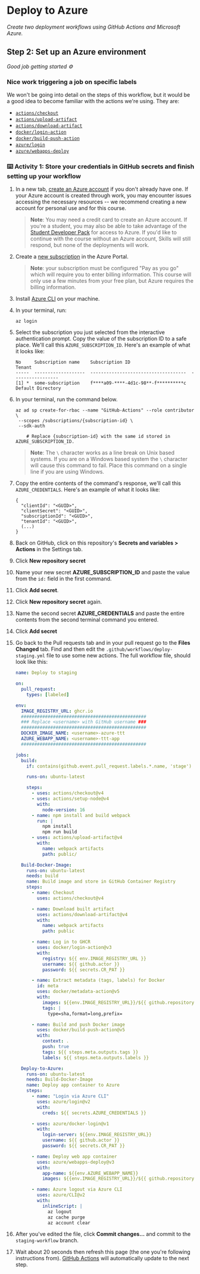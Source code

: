 
# Deploy to Azure

_Create two deployment workflows using GitHub Actions and Microsoft Azure._



## Step 2: Set up an Azure environment

_Good job getting started :gear:_

### Nice work triggering a job on specific labels

We won't be going into detail on the steps of this workflow, but it would be a good idea to become familiar with the actions we're using. They are:

- [`actions/checkout`](https://github.com/actions/checkout)
- [`actions/upload-artifact`](https://github.com/actions/upload-artifact)
- [`actions/download-artifact`](https://github.com/actions/download-artifact)
- [`docker/login-action`](https://github.com/docker/login-action)
- [`docker/build-push-action`](https://github.com/docker/build-push-action)
- [`azure/login`](https://github.com/Azure/login)
- [`azure/webapps-deploy`](https://github.com/Azure/webapps-deploy)

### :keyboard: Activity 1: Store your credentials in GitHub secrets and finish setting up your workflow

1.  In a new tab, [create an Azure account](https://azure.microsoft.com/en-us/free/) if you don't already have one. If your Azure account is created through work, you may encounter issues accessing the necessary resources -- we recommend creating a new account for personal use and for this course.
    > **Note**: You may need a credit card to create an Azure account. If you're a student, you may also be able to take advantage of the [Student Developer Pack](https://education.github.com/pack) for access to Azure. If you'd like to continue with the course without an Azure account, Skills will still respond, but none of the deployments will work.
1.  Create a [new subscription](https://docs.microsoft.com/en-us/azure/cost-management-billing/manage/create-subscription) in the Azure Portal.
    > **Note**: your subscription must be configured "Pay as you go" which will require you to enter billing information. This course will only use a few minutes from your free plan, but Azure requires the billing information.
1.  Install [Azure CLI](https://docs.microsoft.com/en-us/cli/azure/install-azure-cli?view=azure-cli-latest) on your machine.
1.  In your terminal, run:
    ```shell
    az login
    ```
1.  Select the subscription you just selected from the interactive authentication prompt. Copy the value of the subscription ID to a safe place. We'll call this `AZURE_SUBSCRIPTION_ID`. Here's an example of what it looks like:
    ```shell
    No     Subscription name    Subscription ID                       Tenant
    -----  -------------------  ------------------------------------  -----------------
    [1] *  some-subscription    f****a09-****-4d1c-98**-f**********c  Default Directory
    ```
1.  In your terminal, run the command below.

    ```shell
    az ad sp create-for-rbac --name "GitHub-Actions" --role contributor \
     --scopes /subscriptions/{subscription-id} \
     --sdk-auth

        # Replace {subscription-id} with the same id stored in AZURE_SUBSCRIPTION_ID.
    ```

    > **Note**: The `\` character works as a line break on Unix based systems. If you are on a Windows based system the `\` character will cause this command to fail. Place this command on a single line if you are using Windows.

1.  Copy the entire contents of the command's response, we'll call this `AZURE_CREDENTIALS`. Here's an example of what it looks like:
    ```shell
    {
      "clientId": "<GUID>",
      "clientSecret": "<GUID>",
      "subscriptionId": "<GUID>",
      "tenantId": "<GUID>",
      (...)
    }
    ```
1.  Back on GitHub, click on this repository's **Secrets and variables > Actions** in the Settings tab.
1.  Click **New repository secret**
1.  Name your new secret **AZURE_SUBSCRIPTION_ID** and paste the value from the `id:` field in the first command.
1.  Click **Add secret**.
1.  Click **New repository secret** again.
1.  Name the second secret **AZURE_CREDENTIALS** and paste the entire contents from the second terminal command you entered.
1.  Click **Add secret**
1.  Go back to the Pull requests tab and in your pull request go to the **Files Changed** tab. Find and then edit the `.github/workflows/deploy-staging.yml` file to use some new actions. The full workflow file, should look like this:
    ```yaml
    name: Deploy to staging

    on:
      pull_request:
        types: [labeled]

    env:
      IMAGE_REGISTRY_URL: ghcr.io
      ###############################################
      ### Replace <username> with GitHub username ###
      ###############################################
      DOCKER_IMAGE_NAME: <username>-azure-ttt
      AZURE_WEBAPP_NAME: <username>-ttt-app
      ###############################################

    jobs:
      build:
        if: contains(github.event.pull_request.labels.*.name, 'stage')

        runs-on: ubuntu-latest

        steps:
          - uses: actions/checkout@v4
          - uses: actions/setup-node@v4
            with:
              node-version: 16
          - name: npm install and build webpack
            run: |
              npm install
              npm run build
          - uses: actions/upload-artifact@v4
            with:
              name: webpack artifacts
              path: public/

      Build-Docker-Image:
        runs-on: ubuntu-latest
        needs: build
        name: Build image and store in GitHub Container Registry
        steps:
          - name: Checkout
            uses: actions/checkout@v4

          - name: Download built artifact
            uses: actions/download-artifact@v4
            with:
              name: webpack artifacts
              path: public

          - name: Log in to GHCR
            uses: docker/login-action@v3
            with:
              registry: ${{ env.IMAGE_REGISTRY_URL }}
              username: ${{ github.actor }}
              password: ${{ secrets.CR_PAT }}

          - name: Extract metadata (tags, labels) for Docker
            id: meta
            uses: docker/metadata-action@v5
            with:
              images: ${{env.IMAGE_REGISTRY_URL}}/${{ github.repository }}/${{env.DOCKER_IMAGE_NAME}}
              tags: |
                type=sha,format=long,prefix=

          - name: Build and push Docker image
            uses: docker/build-push-action@v5
            with:
              context: .
              push: true
              tags: ${{ steps.meta.outputs.tags }}
              labels: ${{ steps.meta.outputs.labels }}

      Deploy-to-Azure:
        runs-on: ubuntu-latest
        needs: Build-Docker-Image
        name: Deploy app container to Azure
        steps:
          - name: "Login via Azure CLI"
            uses: azure/login@v2
            with:
              creds: ${{ secrets.AZURE_CREDENTIALS }}

          - uses: azure/docker-login@v1
            with:
              login-server: ${{env.IMAGE_REGISTRY_URL}}
              username: ${{ github.actor }}
              password: ${{ secrets.CR_PAT }}

          - name: Deploy web app container
            uses: azure/webapps-deploy@v3
            with:
              app-name: ${{env.AZURE_WEBAPP_NAME}}
              images: ${{env.IMAGE_REGISTRY_URL}}/${{ github.repository }}/${{env.DOCKER_IMAGE_NAME}}:${{ github.sha }}

          - name: Azure logout via Azure CLI
            uses: azure/CLI@v2
            with:
              inlineScript: |
                az logout
                az cache purge
                az account clear
    ```
1. After you've edited the file, click **Commit changes...** and commit to the `staging-workflow` branch.
1. Wait about 20 seconds then refresh this page (the one you're following instructions from). [GitHub Actions](https://docs.github.com/en/actions) will automatically update to the next step.




